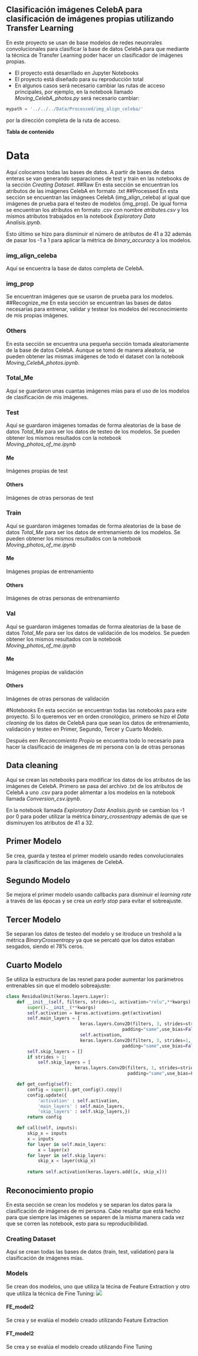 ## Clasificación imágenes CelebA para clasificación de imágenes propias utilizando Transfer Learning

En este proyecto se usan de base modelos de redes neuonrales convolucionales para clasificar la base de datos CelebA para que mediante la técnica de Transfer Learning poder hacer un clasificador de imágenes propias. 

- El proyecto está desarrllado en Jupyter Notebooks
- El proyecto está diseñado para su reproducción total
- En algunos casos será necesario cambiar las rutas de acceso principales, por ejemplo, en la notebook llamado *Moving_CelebA_photos.py* será necesario cambiar: 
```python
mypath = '../../../Data/Processed/img_align_celeba/'
```
por la dirección completa de la ruta de acceso.

**Tabla de contenido**





# Data
Aquí colocamos todas las bases de datos. A partir de bases de datos enteras se van generando separaciones de test y train en las notebooks de la sección *Creating Dataset*.
##Raw
En esta sección se encuentran los atributos de las imágenes CelebA en formato .txt
##Processed
En esta sección se encuentran las imágnees CelebA (img_align_celeba) al igual que imágenes de prueba para el testeo de modelos (img_prop). De igual forma se encuentran los atributos en formato .csv con nombre *atributes.csv* y los mismos atributos trabajados en la notebook *Exploratory Data Analisis.ipynb*.

Esto último se hizo para disminuir el número de atributos de 41 a 32 además de pasar los -1 a 1 para aplicar la métrica de *binary_accuracy* a los modelos.
### img_align_celeba
Aquí se encuentra la base de datos completa de CelebA.
### img_prop
Se encuentran imágenes que se usaron de prueba para los modelos.
##Recognize_me
En esta sección se encuentran las bases de datos necesarias para entrenar, validar y testear los modelos del reconocimiento de mis propias imágenes.
### Others
En esta sección se encuentra una pequeña sección tomada aleatoriamente de la base de datos CelebA. Aunque se tomó de manera aleatoria, se pueden obtener las mismas imágenes de todo el dataset con la notebook *Moving_CelebA_photos.ipynb*.
### Total_Me
Aquí se guardaron unas cuantas imágenes mías para el uso de los modelos de clasificación de mis imágenes. 
### Test
Aquí se guardaron imágenes tomadas de forma aleatorias de la base de datos *Total_Me* para ser los datos de testeo de los modelos. Se pueden obtener los mismos resultados con la notebook *Moving_photos_of_me.ipynb*
#### Me 
Imágenes propias de test
#### Others
Imágenes de otras personas de test

### Train
Aquí se guardaron imágenes tomadas de forma aleatorias de la base de datos *Total_Me* para ser los datos de entrenamiento de los modelos. Se pueden obtener los mismos resultados con la notebook *Moving_photos_of_me.ipynb*
#### Me 
Imágenes propias de entrenamiento
#### Others
Imágenes de otras personas de entrenamiento

### Val
Aquí se guardaron imágenes tomadas de forma aleatorias de la base de datos *Total_Me* para ser los datos de validación de los modelos. Se pueden obtener los mismos resultados con la notebook *Moving_photos_of_me.ipynb*
#### Me 
Imágenes propias de validación

#### Others
Imágenes de otras personas de validación

#Notebooks
En esta sección se encuentran todas las notebooks para este proyecto. Si lo queremos ver en orden cronológico, primero se hizo el *Data cleaning* de los datos de CelebA para que sean los datos de entrenamiento, validación y testeo en Primer, Segundo, Tercer y Cuarto Modelo. 

Después een *Reconcomiento Propio* se encuentra todo lo necesario para hacer la clasificació de imágenes de mi persona con la de otras personas
## Data cleaning
Aquí se crean las notebooks para modificar los datos de los atributos de las imágenes de CelebA. Primero se pasa del archivo .txt de los atributos de CelebA a uno .csv para poder alimentar a los modelos en la notebook llamada *Conversion_csv.ipynb*. 

En la notebook llamada *Exploratory Data Analisis.ipynb* se cambian los -1 por 0 para poder utilizar la métrica *binary_crossentropy* además de que se disminuyen los atributos de 41 a 32. 
## Primer Modelo
Se crea, guarda y testea el primer modelo usando redes convolucionales para la clasificación de las imágenes de CelebA.
## Segundo Modelo
Se mejora el primer modelo usando callbacks para disminuir el *learning rate* a través de las épocas y se crea un *early stop* para evitar el sobreajuste.
## Tercer Modelo
Se separan los datos de testeo del modelo y se itroduce un treshold a la métrica *BinaryCrossentropy* ya que se percató que los datos estaban sesgados, siendo el 78% ceros.
## Cuarto Modelo
Se utiliza la estructura de las resnet para poder aumentar los parámetros entrenables sin que el modelo sobreajuste:
```python
class ResidualUnit(keras.layers.Layer):
    def __init__(self, filters, strides=1, activation="relu",**kwargs):
        super().__init__(**kwargs)
        self.activation = keras.activations.get(activation)
        self.main_layers = [
                            keras.layers.Conv2D(filters, 3, strides=strides,
                                            padding="same",use_bias=False),
                            self.activation,
                            keras.layers.Conv2D(filters, 3, strides=1,
                                            padding="same",use_bias=False)]
        self.skip_layers = []
        if strides > 1:
            self.skip_layers = [
                          keras.layers.Conv2D(filters, 1, strides=strides,
                                              padding="same",use_bias=False)]

    def get_config(self):
        config = super().get_config().copy()
        config.update({
            'activation' : self.activation,
            'main_layers' : self.main_layers,
            'skip_layers' : self.skip_layers,})
        return config

    def call(self, inputs):
        skip_x = inputs
        x = inputs
        for layer in self.main_layers:
            x = layer(x)
        for layer in self.skip_layers:
            skip_x = layer(skip_x)
    
        return self.activation(keras.layers.add([x, skip_x]))

```
## Reconocimiento propio
En esta sección se crean los modelos y se separan los datos para la clasificación de imágenes de mi persona. Cabe resaltar que está hecho para que siempre las imágenes se separen de la misma manera cada vez que se corren las notebook, esto para su reproducibilidad.
### Creating Dataset
Aquí se crean todas las bases de datos (train, test, validation) para la clasificación de imágenes mías. 
### Models
Se crean dos modelos, uno que utiliza la técina de Feature Extraction y otro que utiliza la técnica de Fine Tuning:
[![](https://miro.medium.com/max/896/1*01aITXnKNAleWAd-lcSxLQ.png)](http://https://miro.medium.com/max/896/1*01aITXnKNAleWAd-lcSxLQ.png)
#### FE_model2
Se crea y se evalúa el modelo creado utilizando Feature Extraction
#### FT_model2
Se crea y se evalúa el modelo creado utilizando Fine Tuning

